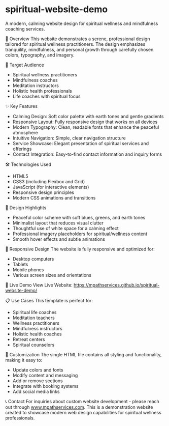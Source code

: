 # spiritual-website-demo
A modern, calming website design for spiritual wellness and mindfulness coaching services.

🌟 Overview
This website demonstrates a serene, professional design tailored for spiritual wellness practitioners. The design emphasizes tranquility, mindfulness, and personal growth through carefully chosen colors, typography, and imagery.

🎯 Target Audience
- Spiritual wellness practitioners
- Mindfulness coaches
- Meditation instructors
- Holistic health professionals
- Life coaches with spiritual focus

✨ Key Features
- Calming Design: Soft color palette with earth tones and gentle gradients
- Responsive Layout: Fully responsive design that works on all devices
- Modern Typography: Clean, readable fonts that enhance the peaceful atmosphere
- Intuitive Navigation: Simple, clear navigation structure
- Service Showcase: Elegant presentation of spiritual services and offerings
- Contact Integration: Easy-to-find contact information and inquiry forms

🛠️ Technologies Used
- HTML5
- CSS3 (including Flexbox and Grid)
- JavaScript (for interactive elements)
- Responsive design principles
- Modern CSS animations and transitions

🎨 Design Highlights
- Peaceful color scheme with soft blues, greens, and earth tones
- Minimalist layout that reduces visual clutter
- Thoughtful use of white space for a calming effect
- Professional imagery placeholders for spiritual/wellness content
- Smooth hover effects and subtle animations

📱 Responsive Design
The website is fully responsive and optimized for:
- Desktop computers
- Tablets
- Mobile phones
- Various screen sizes and orientations

🚀 Live Demo
View Live Website: https://mpathservices.github.io/spiritual-website-demo/

📋 Use Cases
This template is perfect for:
- Spiritual life coaches
- Meditation teachers
- Wellness practitioners
- Mindfulness instructors
- Holistic health coaches
- Retreat centers
- Spiritual counselors

🔧 Customization
The single HTML file contains all styling and functionality, making it easy to:
- Update colors and fonts
- Modify content and messaging
- Add or remove sections
- Integrate with booking systems
- Add social media links

📞 Contact
For inquiries about custom website development - please reach out through www.mpathservices.com.
This is a demonstration website created to showcase modern web design capabilities for spiritual wellness professionals.
